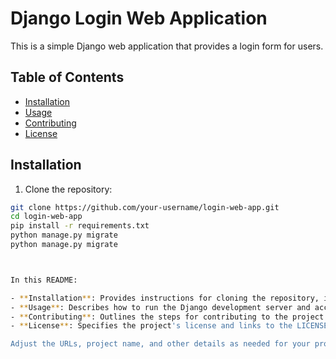 # Django Login Web Application

This is a simple Django web application that provides a login form for users.

## Table of Contents

- [Installation](#installation)
- [Usage](#usage)
- [Contributing](#contributing)
- [License](#license)

## Installation

1. Clone the repository:

```bash
git clone https://github.com/your-username/login-web-app.git
cd login-web-app
pip install -r requirements.txt
python manage.py migrate
python manage.py migrate



In this README:

- **Installation**: Provides instructions for cloning the repository, installing dependencies, and applying migrations.
- **Usage**: Describes how to run the Django development server and access the login page.
- **Contributing**: Outlines the steps for contributing to the project.
- **License**: Specifies the project's license and links to the LICENSE file for details.

Adjust the URLs, project name, and other details as needed for your project.
